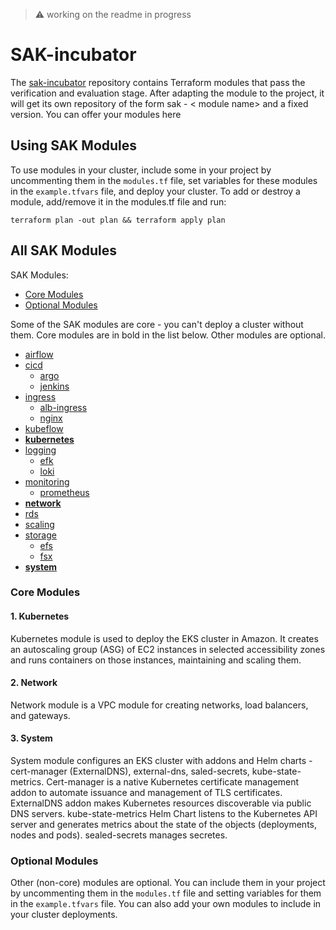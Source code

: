 > :warning: working on the readme in progress

# SAK-incubator 

The [sak-incubator](https://github.com/provectus/sak-incubator/tree/main) repository contains Terraform modules that pass the verification and evaluation stage. After adapting the module to the project, it will get its own repository of the form sak - < module name> and a fixed version. You can offer your modules here

## Using SAK Modules

To use modules in your cluster, include some in your project by uncommenting them in the `modules.tf` file, set variables for these modules in the `example.tfvars` file, and deploy your cluster.
To add or destroy a module, add/remove it in the modules.tf file and run: 
```
terraform plan -out plan && terraform apply plan
```
## All SAK Modules

SAK Modules: 

* [Core Modules](#core)
* [Optional Modules](#optional)

Some of the SAK modules are core - you can't deploy a cluster without them. Core modules are in bold in the list below. Other modules are optional.

*  [airflow](https://github.com/provectus/swiss-army-kube/tree/master/modules/airflow) 
*  [cicd](https://github.com/provectus/swiss-army-kube/tree/master/modules/cicd)
    + [argo](https://github.com/provectus/swiss-army-kube/tree/master/modules/cicd/argo)
    + [jenkins](https://github.com/provectus/swiss-army-kube/tree/master/modules/cicd/jenkins)
*  [ingress](https://github.com/provectus/swiss-army-kube/tree/master/modules/ingress)
    + [alb-ingress](https://github.com/provectus/swiss-army-kube/tree/master/modules/ingress/alb-ingress)
    + [nginx](https://github.com/provectus/swiss-army-kube/tree/master/modules/ingress/nginx)
*   [kubeflow](https://github.com/provectus/swiss-army-kube/tree/master/modules/kubeflow)
*   **[kubernetes](https://github.com/provectus/swiss-army-kube/tree/master/modules/kubernetes)**
*   [logging](https://github.com/provectus/swiss-army-kube/tree/master/modules/logging)
    + [efk](https://github.com/provectus/swiss-army-kube/tree/master/modules/logging/efk)
    + [loki](https://github.com/provectus/swiss-army-kube/tree/master/modules/logging/loki)
*   [monitoring](https://github.com/provectus/swiss-army-kube/tree/master/modules/monitoring)
    + [prometheus](https://github.com/provectus/swiss-army-kube/tree/master/modules/monitoring/prometheus)
*   **[network](https://github.com/provectus/swiss-army-kube/tree/master/modules/network)**
*   [rds](https://github.com/provectus/swiss-army-kube/tree/master/modules/rds) 
*   [scaling](https://github.com/provectus/swiss-army-kube/tree/master/modules/scaling)
*   [storage](https://github.com/provectus/swiss-army-kube/tree/master/modules/storage)
    + [efs](https://github.com/provectus/swiss-army-kube/tree/master/modules/storage/efs)
    + [fsx](https://github.com/provectus/swiss-army-kube/tree/master/modules/storage/fsx)
*  **[system](https://github.com/provectus/swiss-army-kube/tree/master/modules/system)**

<a name="core"></a>
### Core Modules
 
#### 1. Kubernetes 

Kubernetes module is used to deploy the EKS cluster in Amazon. It creates an autoscaling group (ASG) of EC2 instances in selected accessibility zones and runs containers on those instances, maintaining and scaling them. 

#### 2. Network

Network module is a VPC module for creating networks, load balancers, and gateways.

#### 3. System

System module configures an EKS cluster with addons and Helm charts - cert-manager (ExternalDNS), external-dns, saled-secrets, kube-state-metrics. Cert-manager is a native Kubernetes certificate management addon to automate issuance and management of TLS certificates. ExternalDNS addon makes Kubernetes resources discoverable via public DNS servers. kube-state-metrics Helm Chart listens to the Kubernetes API server and generates metrics about the state of the objects (deployments, nodes and pods). sealed-secrets manages secretes. 

<a name="optional"></a>
### Optional Modules   

Other (non-core) modules are optional. You can include them in your project by uncommenting them in the `modules.tf` file and setting variables for them in the `example.tfvars` file. You can also add your own modules to include in your cluster deployments.
